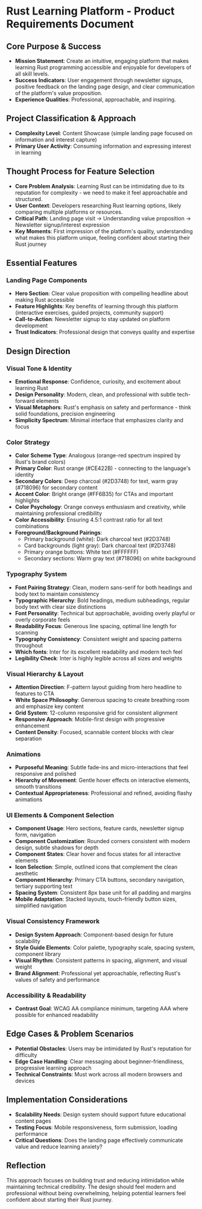 # Rust Learning Platform - Product Requirements Document

## Core Purpose & Success
- **Mission Statement**: Create an intuitive, engaging platform that makes learning Rust programming accessible and enjoyable for developers of all skill levels.
- **Success Indicators**: User engagement through newsletter signups, positive feedback on the landing page design, and clear communication of the platform's value proposition.
- **Experience Qualities**: Professional, approachable, and inspiring.

## Project Classification & Approach
- **Complexity Level**: Content Showcase (simple landing page focused on information and interest capture)
- **Primary User Activity**: Consuming information and expressing interest in learning

## Thought Process for Feature Selection
- **Core Problem Analysis**: Learning Rust can be intimidating due to its reputation for complexity - we need to make it feel approachable and structured.
- **User Context**: Developers researching Rust learning options, likely comparing multiple platforms or resources.
- **Critical Path**: Landing page visit → Understanding value proposition → Newsletter signup/interest expression
- **Key Moments**: First impression of the platform's quality, understanding what makes this platform unique, feeling confident about starting their Rust journey

## Essential Features

### Landing Page Components
- **Hero Section**: Clear value proposition with compelling headline about making Rust accessible
- **Feature Highlights**: Key benefits of learning through this platform (interactive exercises, guided projects, community support)
- **Call-to-Action**: Newsletter signup to stay updated on platform development
- **Trust Indicators**: Professional design that conveys quality and expertise

## Design Direction

### Visual Tone & Identity
- **Emotional Response**: Confidence, curiosity, and excitement about learning Rust
- **Design Personality**: Modern, clean, and professional with subtle tech-forward elements
- **Visual Metaphors**: Rust's emphasis on safety and performance - think solid foundations, precision engineering
- **Simplicity Spectrum**: Minimal interface that emphasizes clarity and focus

### Color Strategy
- **Color Scheme Type**: Analogous (orange-red spectrum inspired by Rust's brand colors)
- **Primary Color**: Rust orange (#CE422B) - connecting to the language's identity
- **Secondary Colors**: Deep charcoal (#2D3748) for text, warm gray (#718096) for secondary content
- **Accent Color**: Bright orange (#FF6B35) for CTAs and important highlights
- **Color Psychology**: Orange conveys enthusiasm and creativity, while maintaining professional credibility
- **Color Accessibility**: Ensuring 4.5:1 contrast ratio for all text combinations
- **Foreground/Background Pairings**: 
  - Primary background (white): Dark charcoal text (#2D3748)
  - Card backgrounds (light gray): Dark charcoal text (#2D3748)
  - Primary orange buttons: White text (#FFFFFF)
  - Secondary sections: Warm gray text (#718096) on white background

### Typography System
- **Font Pairing Strategy**: Clean, modern sans-serif for both headings and body text to maintain consistency
- **Typographic Hierarchy**: Bold headings, medium subheadings, regular body text with clear size distinctions
- **Font Personality**: Technical but approachable, avoiding overly playful or overly corporate feels
- **Readability Focus**: Generous line spacing, optimal line length for scanning
- **Typography Consistency**: Consistent weight and spacing patterns throughout
- **Which fonts**: Inter for its excellent readability and modern tech feel
- **Legibility Check**: Inter is highly legible across all sizes and weights

### Visual Hierarchy & Layout
- **Attention Direction**: F-pattern layout guiding from hero headline to features to CTA
- **White Space Philosophy**: Generous spacing to create breathing room and emphasize key content
- **Grid System**: 12-column responsive grid for consistent alignment
- **Responsive Approach**: Mobile-first design with progressive enhancement
- **Content Density**: Focused, scannable content blocks with clear separation

### Animations
- **Purposeful Meaning**: Subtle fade-ins and micro-interactions that feel responsive and polished
- **Hierarchy of Movement**: Gentle hover effects on interactive elements, smooth transitions
- **Contextual Appropriateness**: Professional and refined, avoiding flashy animations

### UI Elements & Component Selection
- **Component Usage**: Hero sections, feature cards, newsletter signup form, navigation
- **Component Customization**: Rounded corners consistent with modern design, subtle shadows for depth
- **Component States**: Clear hover and focus states for all interactive elements
- **Icon Selection**: Simple, outlined icons that complement the clean aesthetic
- **Component Hierarchy**: Primary CTA buttons, secondary navigation, tertiary supporting text
- **Spacing System**: Consistent 8px base unit for all padding and margins
- **Mobile Adaptation**: Stacked layouts, touch-friendly button sizes, simplified navigation

### Visual Consistency Framework
- **Design System Approach**: Component-based design for future scalability
- **Style Guide Elements**: Color palette, typography scale, spacing system, component library
- **Visual Rhythm**: Consistent patterns in spacing, alignment, and visual weight
- **Brand Alignment**: Professional yet approachable, reflecting Rust's values of safety and performance

### Accessibility & Readability
- **Contrast Goal**: WCAG AA compliance minimum, targeting AAA where possible for enhanced readability

## Edge Cases & Problem Scenarios
- **Potential Obstacles**: Users may be intimidated by Rust's reputation for difficulty
- **Edge Case Handling**: Clear messaging about beginner-friendliness, progressive learning approach
- **Technical Constraints**: Must work across all modern browsers and devices

## Implementation Considerations
- **Scalability Needs**: Design system should support future educational content pages
- **Testing Focus**: Mobile responsiveness, form submission, loading performance
- **Critical Questions**: Does the landing page effectively communicate value and reduce learning anxiety?

## Reflection
This approach focuses on building trust and reducing intimidation while maintaining technical credibility. The design should feel modern and professional without being overwhelming, helping potential learners feel confident about starting their Rust journey.